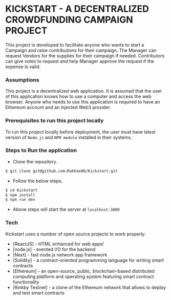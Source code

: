 # KICKSTART - A DECENTRALIZED CROWDFUNDING CAMPAIGN PROJECT

This project is developed to facilitate anyone who wants to start a Campaign and raise contributions for their campaign. The Manager can request Vendors for the supplies for their campaign if needed. Contributors can give votes to request and help Manager approve the request if the expense is valid. 


### Assumptions
This project is a decentralized web application. It is assumed that the user of this application knows how to use a computer and access the web browser. Anyone who needs to use this application is required to have an Ethereum account and an injected Web3 provider. 

### Prerequisites to run this project locally
To run this project locally before deployment, the user must have latest version of `Node.js` and `NPM module` installed in their systems.

### Steps to Run the application

* Clone the repository.
```sh
$ git clone git@github.com:Rakhee06/Kickstart.git
```
* Follow the below steps.
```sh
$ cd Kickstart
$ npm install
$ npm run dev
```
* Above steps will start the server at `localhost:3000`

### Tech

Kickstart uses a number of open source projects to work properly:

* [ReactJS] - HTML enhanced for web apps!
* [node.js] - evented I/O for the backend
* [Next] - fast node.js network app framework
* [Solidity] - a contract-oriented programming language for writing smart contracts
* [Ethereum] - an open-source, public, blockchain-based distributed computing platform and operating system featuring smart contract functionality
* [Rinkby Testnet] - a clone of the Ethereum network that allows to deploy and test smart contracts
